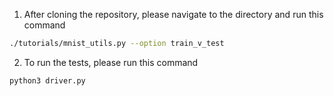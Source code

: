 1. After cloning the repository, please navigate to the directory and run this command
```bash
./tutorials/mnist_utils.py --option train_v_test
```
2. To run the tests, please run this command
```bash
python3 driver.py
```